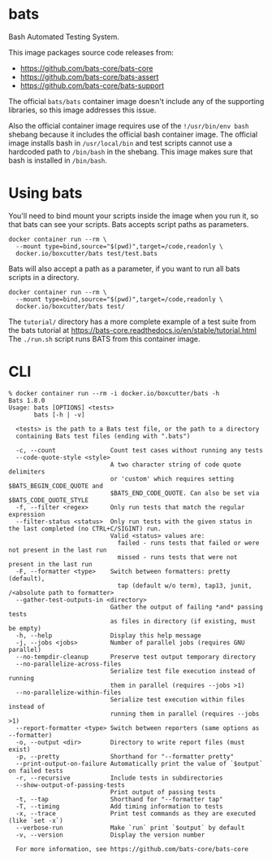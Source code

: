 # bats

Bash Automated Testing System.

This image packages source code releases from:
- https://github.com/bats-core/bats-core
- https://github.com/bats-core/bats-assert
- https://github.com/bats-core/bats-support

The official `bats/bats` container image doesn't include any of the supporting
libraries, so this image addresses this issue.

Also the official container image requires use of the `!/usr/bin/env bash`
shebang because it includes the official bash container image. The official
image installs bash in `/usr/local/bin` and test scripts cannot use a 
hardcoded path to `/bin/bash` in the shebang.  This image makes sure that
bash is installed in `/bin/bash`.

# Using bats

You'll need to bind mount your scripts inside the image when you run it,
so that bats can see your scripts. Bats accepts script paths as
parameters.

```
docker container run --rm \
  --mount type=bind,source="$(pwd)",target=/code,readonly \
  docker.io/boxcutter/bats test/test.bats
```

Bats will also accept a path as a parameter, if you want to run all bats
scripts in a directory.

```
docker container run --rm \
  --mount type=bind,source="$(pwd)",target=/code,readonly \
  docker.io/boxcutter/bats test/
```

The `tutorial/` directory has a more complete example of a test suite
from the bats tutorial at https://bats-core.readthedocs.io/en/stable/tutorial.html
The `./run.sh` script runs BATS from this container image.

# CLI

```
% docker container run --rm -i docker.io/boxcutter/bats -h
Bats 1.8.0
Usage: bats [OPTIONS] <tests>
       bats [-h | -v]

  <tests> is the path to a Bats test file, or the path to a directory
  containing Bats test files (ending with ".bats")

  -c, --count               Count test cases without running any tests
  --code-quote-style <style>
                            A two character string of code quote delimiters
                            or 'custom' which requires setting $BATS_BEGIN_CODE_QUOTE and
                            $BATS_END_CODE_QUOTE. Can also be set via $BATS_CODE_QUOTE_STYLE
  -f, --filter <regex>      Only run tests that match the regular expression
  --filter-status <status>  Only run tests with the given status in the last completed (no CTRL+C/SIGINT) run.
                            Valid <status> values are:
                              failed - runs tests that failed or were not present in the last run
                              missed - runs tests that were not present in the last run
  -F, --formatter <type>    Switch between formatters: pretty (default),
                              tap (default w/o term), tap13, junit, /<absolute path to formatter>
  --gather-test-outputs-in <directory>
                            Gather the output of failing *and* passing tests
                            as files in directory (if existing, must be empty)
  -h, --help                Display this help message
  -j, --jobs <jobs>         Number of parallel jobs (requires GNU parallel)
  --no-tempdir-cleanup      Preserve test output temporary directory
  --no-parallelize-across-files
                            Serialize test file execution instead of running
                            them in parallel (requires --jobs >1)
  --no-parallelize-within-files
                            Serialize test execution within files instead of
                            running them in parallel (requires --jobs >1)
  --report-formatter <type> Switch between reporters (same options as --formatter)
  -o, --output <dir>        Directory to write report files (must exist)
  -p, --pretty              Shorthand for "--formatter pretty"
  --print-output-on-failure Automatically print the value of `$output` on failed tests
  -r, --recursive           Include tests in subdirectories
  --show-output-of-passing-tests
                            Print output of passing tests
  -t, --tap                 Shorthand for "--formatter tap"
  -T, --timing              Add timing information to tests
  -x, --trace               Print test commands as they are executed (like `set -x`)
  --verbose-run             Make `run` print `$output` by default
  -v, --version             Display the version number

  For more information, see https://github.com/bats-core/bats-core
```
